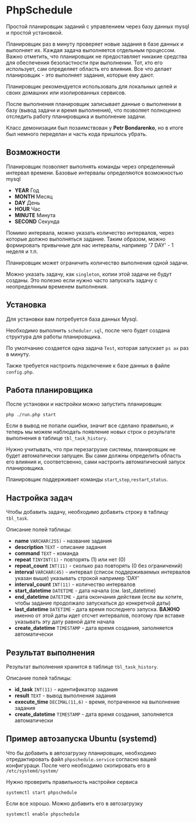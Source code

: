 # PhpSchedule
Простой планировщик заданий с управлением через базу данных mysql и простой установкой.

Планировщик раз в минуту проверяет новые задания в базе данных и выполняет их. 
Каждая задача выполняется отдельным процессом. Важно отметить, что планировщик не 
предоставляет никакие средства для обеспечения безопастности при выполнении.
Тот, кто его использует, сам определяет область его влияния. 
Все что делает планировщик - это выполняет задания, которые ему дают.

Планировщик рекомендуется использовать для локальных целей и своих домашних или изолированных сервисов.

После выполнения планировщик записывает данные о выполнении в базу (вывод задачи и время выполнения),
что позволяет полноценно отследить работу планировщика и выполнение задачи.

Класс демонизации был позаимствован у **Petr Bondarenko**,
но в итоге был немного переделан и часть кода пришлось убрать.

## Возможности
Планировщик позволяет выполнять команды через определенный интервал времени.
Базовые интервалы определяются возможностью mysql 

* **YEAR** Год
* **MONTH** Месяц
* **DAY** День
* **HOUR** Час
* **MINUTE** Минута
* **SECOND** Секунда

Помимо интервала, можно указать количество интервалов, через которые должно выполняться
задание. Таким образом, можно формировать привычные для нас интервалы, 
например '7 DAY' - 1 неделя и т.п.

Планировщик может ограничить количество выполнения одной задачи. 

Можно указать задачу, как `singleton`, копии этой задачи не будут созданы. 
Это полезно если нужно часто запускать задачу с неопределнным временем выполнения.

## Установка

Для установки вам потребуется база данных Mysql. 

Необходимо выполнить `scheduler.sql`, после чего будет создана структура для работы планировщика.

По умолчанию создается одна задача `Test`, которая запускает `ps ax` раз в минуту.

Также требуется настроить подключение к базе данных в файле `config.php`.

## Работа планировщика
После установки и настройки можно запустить планировщик 
```
php ./run.php start
```

Если в вывод не попали ошибки, значит все сделано правильно, и теперь мы можем
наблюдать появление новых строк о результате выполнения в таблице `tbl_task_history`.

Нужно учитывать, что при перезагрузке системы, планировщик не будет автоматически запущен. 
Вы сами должны определить область его влияния и, соответсвенно, сами настроить автоматический запуск планировщика.
 
Планировщик поддерживает команды `start`,`stop`,`restart`,`status`.

## Настройка задач

Чтобы добавить задачу, необходимо добавить строку в таблицу `tbl_task`.

Описание полей таблицы:

* **name**              `VARCHAR(255)`  - название задания 
* **description**       `TEXT`          - описание задания
* **command**           `TEXT`          - команда 
* **repeat**            `TINYINT(1)`    - повторять (1) или нет (0)
* **repeat_count**      `INT(11)`       - сколько раз повторять (0 без ограничений)
* **interval**          `VARCHAR(45)`   - интервал (список поддерживаемых интервалов указан выше) указывать строкой например 'DAY'
* **interval_count**    `INT(11)`       - количество интервалов
* **start_datetime**    `DATETIME`      - дата начала (см. last_datetime)
* **end_datetime**      `DATETIME`      - дата окончания действия (если вы хотите, чтобы задание продолжало запускаться до конкретной даты)
* **last_datetime**     `DATETIME`      - дата время последнего запуска. **ВАЖНО** именно от этой даты идет отсчет интервалов, поэтому при вставке указывать эту дату равной дате начала
* **create_datetime**   `TIMESTAMP`     - дата время создания, заполняется автоматически 

## Результат выполнения

Результат выполнения хранится в таблице `tbl_task_history`.

Описание полей таблицы:
* **id_task**           `INT(11)`       - идентификатор задания
* **result**            `TEXT`          - вывод выполнения задания
* **execute_time**      `DECIMAL(11,6)` - время, потраченное на выполнение задания
* **create_datetime**   `TIMESTAMP`     - дата время создания, заполняется автоматически 

## Пример автозапуска Ubuntu (systemd)
Что бы добавить в автозагрузку планировщик, необходимо отредактировать файл `phpschedule.service` согласно вашей конфигураци.
После чего необходимо скопировать его в `/etc/systemd/system/`

Нужно проверить правильность настройки сервиса
```
systemctl start phpschedule
```

Если все хорошо. Можно добавить его в автозагрузку
```
systemctl enable phpschedule
```